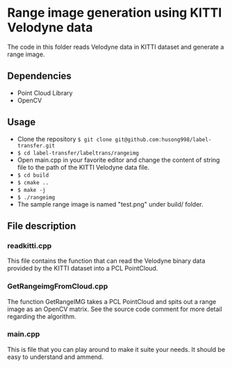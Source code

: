 # Range image generation using KITTI Velodyne data
The code in this folder reads Velodyne data in KITTI dataset and generate a range image.
## Dependencies
- Point Cloud Library
- OpenCV
## Usage
- Clone the repository
`$ git clone git@github.com:husong998/label-transfer.git`
- `$ cd label-transfer/labeltrans/rangeimg`
- Open main.cpp in your favorite editor and change the content of string file to the path of the KITTI Velodyne data file.
- `$ cd build`
- `$ cmake ..`
- `$ make -j`
- `$ ./rangeimg`
- The sample range image is named "test.png" under build/ folder.
## File description
### readkitti.cpp
This file contains the function that can read the Velodyne binary data provided by the KITTI dataset into a PCL PointCloud.
### GetRangeimgFromCloud.cpp
The function GetRangeIMG takes a PCL PointCloud and spits out a range image as an OpenCV matrix. See the source code comment for more detail regarding the algorithm.
### main.cpp
This is file that you can play around to make it suite your needs. It should be easy to understand and ammend.
